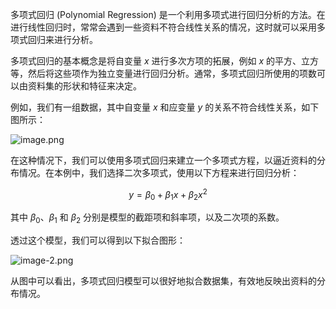 多项式回归 (Polynomial Regression) 是一个利用多项式进行回归分析的方法。在进行线性回归时，常常会遇到一些资料不符合线性关系的情况，这时就可以采用多项式回归来进行分析。

多项式回归的基本概念是将自变量 $x$ 进行多次方项的拓展，例如 $x$ 的平方、立方等，然后将这些项作为独立变量进行回归分析。通常，多项式回归所使用的项数可以由资料集的形状和特征来决定。

例如，我们有一组数据，其中自变量 $x$ 和应变量 $y$ 的关系不符合线性关系，如下图所示：

![image.png](attachment:image.png)

在这种情况下，我们可以使用多项式回归来建立一个多项式方程，以逼近资料的分布情况。在本例中，我们选择二次多项式，使用以下方程来进行回归分析：

$$
y = \beta_0 + \beta_1 x + \beta_2 x^2
$$

其中 $\beta_0$、$\beta_1$ 和 $\beta_2$ 分别是模型的截距项和斜率项，以及二次项的系数。

透过这个模型，我们可以得到以下拟合图形：

![image-2.png](attachment:image-2.png)

从图中可以看出，多项式回归模型可以很好地拟合数据集，有效地反映出资料的分布情况。